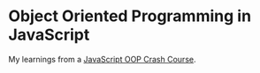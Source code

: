 # Object Oriented Programming in JavaScript

My learnings from a [JavaScript OOP Crash Course](https://youtu.be/vDJpGenyHaA).
